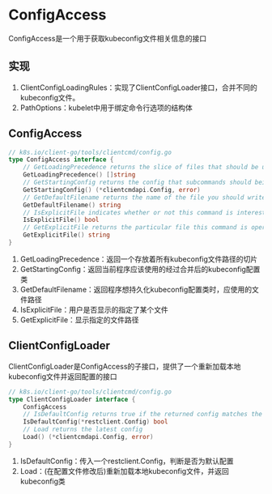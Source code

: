 # ConfigAccess
ConfigAccess是一个用于获取kubeconfig文件相关信息的接口

## 实现
1. ClientConfigLoadingRules：实现了ClientConfigLoader接口，合并不同的kubeconfig文件。
2. PathOptions：kubelet中用于绑定命令行选项的结构体

## ConfigAccess
```go
// k8s.io/client-go/tools/clientcmd/config.go
type ConfigAccess interface {
	// GetLoadingPrecedence returns the slice of files that should be used for loading and inspecting the config
	GetLoadingPrecedence() []string
	// GetStartingConfig returns the config that subcommands should being operating against.  It may or may not be merged depending on loading rules
	GetStartingConfig() (*clientcmdapi.Config, error)
	// GetDefaultFilename returns the name of the file you should write into (create if necessary), if you're trying to create a new stanza as opposed to updating an existing one.
	GetDefaultFilename() string
	// IsExplicitFile indicates whether or not this command is interested in exactly one file.  This implementation only ever does that  via a flag, but implementations that handle local, global, and flags may have more
	IsExplicitFile() bool
	// GetExplicitFile returns the particular file this command is operating against.  This implementation only ever has one, but implementations that handle local, global, and flags may have more
	GetExplicitFile() string
}
```
1. GetLoadingPrecedence：返回一个存放着所有kubeconfig文件路径的切片
2. GetStartingConfig：返回当前程序应该使用的经过合并后的kubeconfig配置类
3. GetDefaultFilename：返回程序想持久化kubeconfig配置类时，应使用的文件路径
4. IsExplicitFile：用户是否显示的指定了某个文件
5. GetExplicitFile：显示指定的文件路径

## ClientConfigLoader
ClientConfigLoader是ConfigAccess的子接口，提供了一个重新加载本地kubeconfig文件并返回配置的接口
```go
// k8s.io/client-go/tools/clientcmd/config.go
type ClientConfigLoader interface {
	ConfigAccess
	// IsDefaultConfig returns true if the returned config matches the defaults.
	IsDefaultConfig(*restclient.Config) bool
	// Load returns the latest config
	Load() (*clientcmdapi.Config, error)
}
```
1. IsDefaultConfig：传入一个restclient.Config，判断是否为默认配置
2. Load：(在配置文件修改后)重新加载本地kubeconfig文件，并返回kubeconfig类